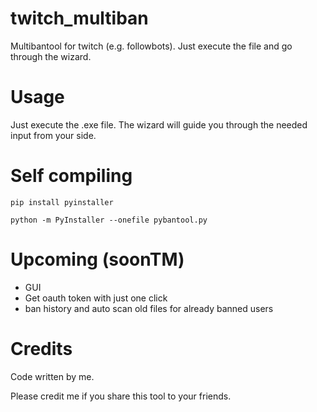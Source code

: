 # twitch_multiban
Multibantool for twitch (e.g. followbots). Just execute the file and go through the wizard.

# Usage
Just execute the .exe file. The wizard will guide you through the needed input from your side.

# Self compiling
```
pip install pyinstaller

python -m PyInstaller --onefile pybantool.py
```

# Upcoming (soonTM)

- GUI
- Get oauth token with just one click
- ban history and auto scan old files for already banned users

# Credits
Code written by me. 

Please credit me if you share this tool to your friends.